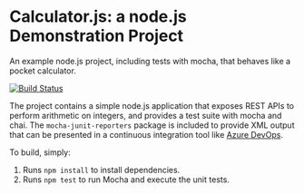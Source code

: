 Calculator.js: a node.js Demonstration Project
==============================================
An example node.js project, including tests with mocha, that behaves like
a pocket calculator.

[![Build Status](https://dev.azure.com/ashwinktangellapalli/TechM%20DevOps%20Course/_apis/build/status/Atangel.calculator?branchName=master)](https://dev.azure.com/ashwinktangellapalli/TechM%20DevOps%20Course/_build/latest?definitionId=2&branchName=master)

The project contains a simple node.js application that exposes REST APIs
to perform arithmetic on integers, and provides a test suite with mocha
and chai.  The `mocha-junit-reporters` package is included to provide XML
output that can be presented in a continuous integration tool like
[Azure DevOps](https://azure.com/devops).

To build, simply:

1. Runs `npm install` to install dependencies.
2. Runs `npm test` to run Mocha and execute the unit tests.

